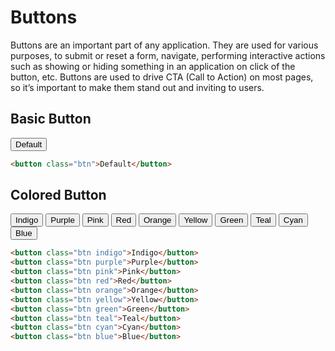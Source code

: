 # Buttons

Buttons are an important part of any application. They are used for various purposes, to submit or reset a form, navigate, performing interactive actions such as showing or hiding something in an application on click of the button, etc. Buttons are used to drive CTA (Call to Action) on most pages, so it’s important to make them stand out and inviting to users.

## Basic Button

<button className="btn">Default</button>

```html title=index.html
<button class="btn">Default</button>
```

## Colored Button

<button className="btn indigo">Indigo</button>
<button className="btn purple">Purple</button>
<button className="btn pink">Pink</button>
<button className="btn red">Red</button>
<button className="btn orange">Orange</button>
<button className="btn yellow">Yellow</button>
<button className="btn green">Green</button>
<button className="btn teal">Teal</button>
<button className="btn cyan">Cyan</button>
<button className="btn blue">Blue</button>

```html title=index.html
<button class="btn indigo">Indigo</button>
<button class="btn purple">Purple</button>
<button class="btn pink">Pink</button>
<button class="btn red">Red</button>
<button class="btn orange">Orange</button>
<button class="btn yellow">Yellow</button>
<button class="btn green">Green</button>
<button class="btn teal">Teal</button>
<button class="btn cyan">Cyan</button>
<button class="btn blue">Blue</button>
```
